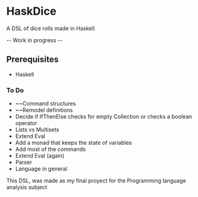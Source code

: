 # HaskDice

A DSL of dice rolls made in Haskell

-- Work in progress --

## Prerequisites

- Haskell

### To Do

- ~~Command structures
- ~~Remodel definitions
- Decide if IfThenElse checks for empty Collection or checks a boolean operator
- Lists vs Multisets
- Extend Eval
- Add a monad that keeps the state of variables
- Add most of the commands
- Extend Eval (again)
- Parser
- Language in general

This DSL, was made as my final proyect for the Programming language analysis subject
